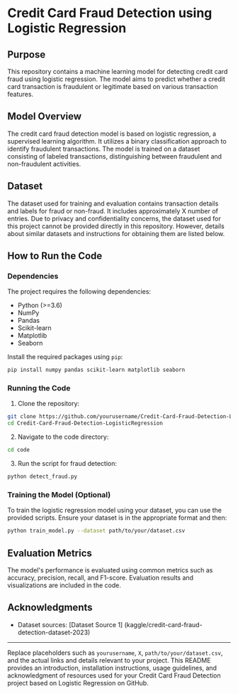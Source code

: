 
# Credit Card Fraud Detection using Logistic Regression

## Purpose

This repository contains a machine learning model for detecting credit card fraud using logistic regression. The model aims to predict whether a credit card transaction is fraudulent or legitimate based on various transaction features.

## Model Overview

The credit card fraud detection model is based on logistic regression, a supervised learning algorithm. It utilizes a binary classification approach to identify fraudulent transactions. The model is trained on a dataset consisting of labeled transactions, distinguishing between fraudulent and non-fraudulent activities.

## Dataset

The dataset used for training and evaluation contains transaction details and labels for fraud or non-fraud. It includes approximately X number of entries. Due to privacy and confidentiality concerns, the dataset used for this project cannot be provided directly in this repository. However, details about similar datasets and instructions for obtaining them are listed below.

## How to Run the Code

### Dependencies

The project requires the following dependencies:
- Python (>=3.6)
- NumPy
- Pandas
- Scikit-learn
- Matplotlib
- Seaborn

Install the required packages using `pip`:

```bash
pip install numpy pandas scikit-learn matplotlib seaborn
```

### Running the Code

1. Clone the repository:

```bash
git clone https://github.com/yourusername/Credit-Card-Fraud-Detection-LogisticRegression.git
cd Credit-Card-Fraud-Detection-LogisticRegression
```

2. Navigate to the code directory:

```bash
cd code
```

3. Run the script for fraud detection:

```bash
python detect_fraud.py
```

### Training the Model (Optional)

To train the logistic regression model using your dataset, you can use the provided scripts. Ensure your dataset is in the appropriate format and then:

```bash
python train_model.py --dataset path/to/your/dataset.csv
```

## Evaluation Metrics

The model's performance is evaluated using common metrics such as accuracy, precision, recall, and F1-score. Evaluation results and visualizations are included in the code.


## Acknowledgments

- Dataset sources: [Dataset Source 1] (kaggle/credit-card-fraud-detection-dataset-2023)

---

Replace placeholders such as `yourusername`, `X`, `path/to/your/dataset.csv`, and the actual links and details relevant to your project. This README provides an introduction, installation instructions, usage guidelines, and acknowledgment of resources used for your Credit Card Fraud Detection project based on Logistic Regression on GitHub.
